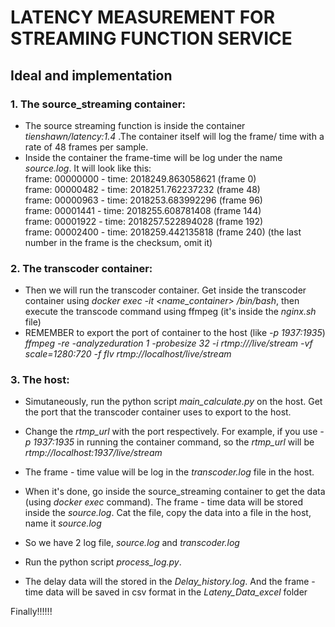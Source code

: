 # **LATENCY MEASUREMENT FOR STREAMING FUNCTION SERVICE**

## **Ideal and implementation**
### **1. The source_streaming container:**
- The source streaming function is inside the container *tienshawn/latency:1.4* .The container itself will log the frame/ time with a rate of 48 frames per sample.
- Inside the container the frame-time will be log under the name *source.log*. It will look like this:  <br />
frame: 00000000 - time: 2018249.863058621   (frame 0)  <br />
frame: 00000482 - time: 2018251.762237232   (frame 48)  <br />
frame: 00000963 - time: 2018253.683992296   (frame 96)  <br />
frame: 00001441 - time: 2018255.608781408   (frame 144)  <br />
frame: 00001922 - time: 2018257.522894028   (frame 192)  <br />
frame: 00002400 - time: 2018259.442135818   (frame 240) (the last number in the frame is the checksum, omit it)  

### **2. The transcoder container:**
- Then we will run the transcoder container. Get inside the transcoder container using *docker exec -it <name_container> /bin/bash*, then execute the transcode command using ffmpeg (it's inside the *nginx.sh* file)
- REMEMBER to export the port of container to the host (like *-p 1937:1935*)  <br />
      *ffmpeg -re -analyzeduration 1 -probesize 32 -i rtmp://<source-container-ip>/live/stream -vf scale=1280:720 -f flv rtmp://localhost/live/stream*

### **3. The host:**
- Simutaneously, run the python script *main_calculate.py* on the host. Get the port that the transcoder container uses to export to the host.
- Change the *rtmp_url* with the port respectively.
For example, if you use *-p 1937:1935* in running the container command, so the *rtmp_url* will be 
*rtmp://localhost:1937/live/stream*
- The frame - time value will be log in the *transcoder.log* file in the host.

- When it's done, go inside the source_streaming container to get the data (using *docker exec* command). The frame - time data will be stored inside the *source.log*. Cat the file, copy the data into a file in the host, name it *source.log*
- So we have 2 log file, *source.log* and *transcoder.log*
- Run the python script *process_log.py*.
- The delay data will the stored in the *Delay_history.log*. And the frame - time data will be saved in csv format in the *Lateny_Data_excel* folder  <br />

Finally!!!!!!
      